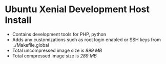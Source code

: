 # Ubuntu Xenial Development Host Install

- Contains development tools for PHP, python
- Adds any customizations such as root login enabled or SSH keys from ../Makefile.global
- Total uncompressed image size is *899 MB*
- Total compressed image size is *289 MB*
